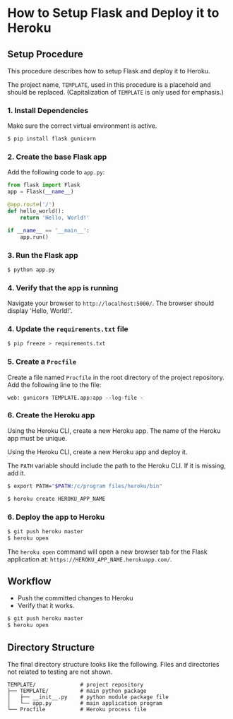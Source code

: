 # How to Setup Flask and Deploy it to Heroku

## Setup Procedure

This procedure describes how to setup Flask and deploy it to Heroku. 

The project name, `TEMPLATE`, used in this procedure is a placehold and should be replaced. (Capitalization of `TEMPLATE` is only used for emphasis.)

### 1. Install Dependencies

Make sure the correct virtual environment is active.

```bash
$ pip install flask gunicorn
```

### 2. Create the base Flask app

Add the following code to `app.py`:

```python
from flask import Flask
app = Flask(__name__)

@app.route('/')
def hello_world():
	return 'Hello, World!'

if __name__ == '__main__':
	app.run()
```

### 3. Run the Flask app

```bash
$ python app.py
```

### 4. Verify that the app is running

Navigate your browser to `http://localhost:5000/`. The browser should display 'Hello, World!'.

### 4. Update the `requirements.txt` file

```bash
$ pip freeze > requirements.txt
```

### 5. Create a `Procfile`

Create a file named `Procfile` in the root directory of the project repository. Add the following line to the file:

```
web: gunicorn TEMPLATE.app:app --log-file -
```

### 6. Create the Heroku app

Using the Heroku CLI, create a new Heroku app. The name of the Heroku app must be unique.

Using the Heroku CLI, create a new Heroku app and deploy it. 

The `PATH` variable should include the path to the Heroku CLI. If it is missing, add it.

```bash
$ export PATH="$PATH:/c/program files/heroku/bin"
```

```bash
$ heroku create HEROKU_APP_NAME
```

### 6. Deploy the app to Heroku

```bash
$ git push heroku master
$ heroku open
```

The `heroku open` command will open a new browser tab for the Flask application at: `https://HEROKU_APP_NAME.herokuapp.com/`.

## Workflow

* Push the committed changes to Heroku
* Verify that it works.

```bash
$ git push heroku master
$ heroku open
```

## Directory Structure

The final directory structure looks like the following. Files and directories not related to testing are not shown.

```
TEMPLATE/              # project repository
├── TEMPLATE/          # main python package
│   ├── __init__.py    # python module package file
│   └── app.py         # main application program
└── Procfile           # Heroku process file
```
